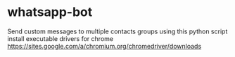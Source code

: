 # whatsapp-bot
Send custom messages to multiple contacts groups using this python script
install executable drivers for chrome https://sites.google.com/a/chromium.org/chromedriver/downloads
